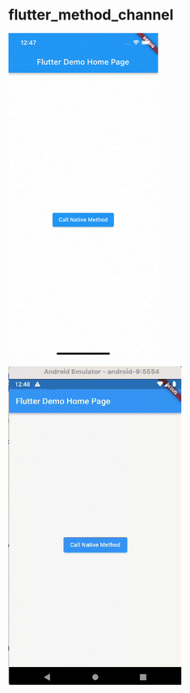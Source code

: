 # flutter_method_channel


![Example](https://raw.githubusercontent.com/da-nish/Flutter-method-channel/development/ios.gif)


![Example](https://raw.githubusercontent.com/da-nish/Flutter-method-channel/development/android.gif)